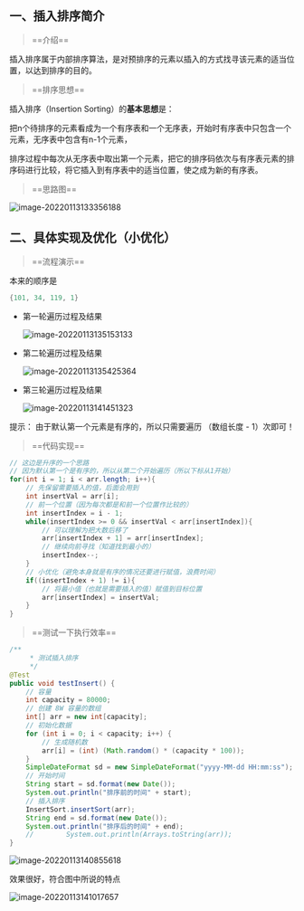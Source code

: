  

## 一、插入排序简介

> ==介绍==

插入排序属于内部排序算法，是对预排序的元素以插入的方式找寻该元素的适当位置，以达到排序的目的。

> ==排序思想==

插入排序（Insertion Sorting）的**基本思想**是：

把n个待排序的元素看成为一个有序表和一个无序表，开始时有序表中只包含一个元素，无序表中包含有n-1个元素，

排序过程中每次从无序表中取出第一个元素，把它的排序码依次与有序表元素的排序码进行比较，将它插入到有序表中的适当位置，使之成为新的有序表。

> ==思路图==

 ![image-20220113133356188](https://gitee.com/lovely-hair/blog-img/raw/master/img/20220113133406.png)

## 二、具体实现及优化（小优化）

> ==流程演示==

本来的顺序是 

```java
{101, 34, 119, 1}
```

- 第一轮遍历过程及结果

   ![image-20220113135153133](https://gitee.com/lovely-hair/blog-img/raw/master/img/20220113135153.png)

- 第二轮遍历过程及结果

   ![image-20220113135425364](https://gitee.com/lovely-hair/blog-img/raw/master/img/20220113135425.png)

- 第三轮遍历过程及结果

    ![image-20220113141451323](https://gitee.com/lovely-hair/blog-img/raw/master/img/20220113141451.png)

提示： 由于默认第一个元素是有序的，所以只需要遍历 （数组长度 - 1）次即可！

> ==代码实现==

```java
// 这边是升序的一个思路
// 因为默认第一个是有序的，所以从第二个开始遍历（所以下标从1开始）
for(int i = 1; i < arr.length; i++){
    // 先保留需要插入的值，后面会用到
    int insertVal = arr[i];
    // 前一个位置（因为每次都是和前一个位置作比较的）
    int insertIndex = i - 1;
    while(insertIndex >= 0 && insertVal < arr[insertIndex]){
        // 可以理解为把大数后移了
        arr[insertIndex + 1] = arr[insertIndex];
        // 继续向前寻找（知道找到最小的）
        insertIndex--;
    }
    // 小优化（避免本身就是有序的情况还要进行赋值，浪费时间）
    if((insertIndex + 1) != i){
        // 将最小值（也就是需要插入的值）赋值到目标位置
        arr[insertIndex] = insertVal;
    }
}
```

> ==测试一下执行效率==

```java
/**
     * 测试插入排序
     */
@Test
public void testInsert() {
    // 容量
    int capacity = 80000;
    // 创建 8W 容量的数组
    int[] arr = new int[capacity];
    // 初始化数据
    for (int i = 0; i < capacity; i++) {
        // 生成随机数
        arr[i] = (int) (Math.random() * (capacity * 100));
    }
    SimpleDateFormat sd = new SimpleDateFormat("yyyy-MM-dd HH:mm:ss");
    // 开始时间
    String start = sd.format(new Date());
    System.out.println("排序前的时间" + start);
    // 插入排序
    InsertSort.insertSort(arr);
    String end = sd.format(new Date());
    System.out.println("排序后的时间" + end);
    //        System.out.println(Arrays.toString(arr));
}

```

 ![image-20220113140855618](https://gitee.com/lovely-hair/blog-img/raw/master/img/20220113140855.png)

效果很好，符合图中所说的特点

 ![image-20220113141017657](https://gitee.com/lovely-hair/blog-img/raw/master/img/20220113141017.png)